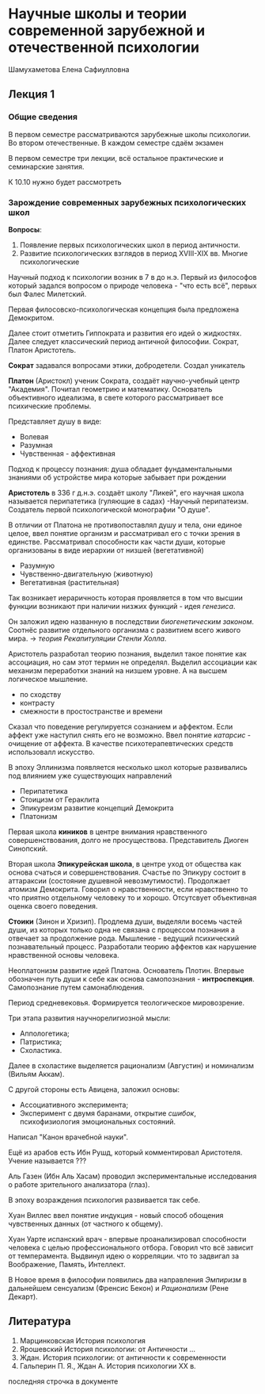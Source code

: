 # Научные школы и теории современной зарубежной и отечественной психологии

Шамухаметова Елена Сафиулловна

## Лекция 1

### Общие сведения

В первом семестре рассматриваются зарубежные школы психологии. Во втором отечественные. В каждом семестре сдаём экзамен

В первом семестре три лекции, всё остальное практические и семинарские занятия.

К 10.10 нужно будет рассмотреть

### Зарождение современных зарубежных психологических школ

**Вопросы**:

1. Появление первых психологических школ в период античности.
2. Развитие психологических взглядов в период XVIII-XIX вв.
Многие психологические

Научный подход к психологии возник в 7 в до н.э. Первый из философов который задался вопросом о природе человека - "что есть всё", первых был Фалес Милетский.

Первая филосовско-психологическая концепция была предложена Демокритом.

Далее стоит отметить Гиппократа и развития его идей о жидкостях.
Далее следует классический период античной философии. Сократ, Платон Аристотель.

**Сократ** задавался вопросами этики, добродетели. Создал уникатель

**Платон** (Аристокл) ученик Сократа, создаёт научно-учебный центр "Академия". Почитал геометрию и математику. Основатель объективного идеализма, в свете которого рассматривает все психические проблемы.

Представляет душу в виде:

* Волевая
* Разумная
* Чувственная - аффективная

Подход к процессу познания: душа обладает фундаментальными знаниями об устройстве мира которые забывает при рождении

**Аристотель** в 336 г д.н.э. создаёт школу "Ликей", его научная школа называется перипатетика (гуляющие в садах) -Научный перипатеизм. Создатель первой психологической монографии "О душе".

В отличии от Платона не противопоставлял душу и тела, они единое целое, ввел понятие организм и рассматривал его с точки зрения в единстве. Рассматривал способности как части души, которые организованы в виде иерархии от низшей (вегетативной)

* Разумную
* Чувственно-двигательную (животную)
* Вегетативная (растительная)

Так возникает иераричность которая проявляется в том что высшии функции возникают при наличии низжих функций - идея _генезиса_.

Он заложил идею названную в последствии _биогенетическим законом_. Соотнёс развитие отдельного организма с развитием всего живого мира. -> _теория Рекапитуляции Стенли Холла_.

Аристотель разработал теорию познания, выделил такое понятие как ассоциация, но сам этот термин не определял. Выделил ассоциации как механизм переработки знаний на низшем уровне. А на высшем логическое мышление.

* по сходству
* контрасту
* смежности в простостранстве и времени

Сказал что поведение регулируется сознанием и аффектом. Если аффект уже наступил снять его не возможно. Ввел понятие _катарсис_ - очищение от аффекта. В качестве психотерапевтических средств использовалл искусство.

В эпоху Эллинизма появляется несколько школ которые развивались под влиянием уже существующих направлений

* Перипатетика
* Стоицизм от Гераклита
* Эпикуреизм развитие концепций Демокрита
* Платонизм

Первая школа **киников** в центре внимания нравственного совершенствования, долго не просуществова. Представитель Диоген Синопский.

Вторая школа **Эпикурейская школа**, в центре уход от общества как основа счаться и совершенствования. Счастье по Эпикуру состоит в аттараксии (состояние душевной невозмутимости). Продолжает атомизм Демокрита. Говорил о нравственности, если нравственно то что приятно отдельному человеку то и хорошо. Отсутсвует объективная оценка своего поведения.

**Стоики** (Зинон и Хризип). Продлема души, выделяли восемь частей души, из которых только одна не связана с процессом познания а отвечает за продолжение рода. Мышление - ведущий психический познавательный процесс. Разработали теорию аффектов как нарушение нравственной основы человека.

Неоплатонизм развитие идей Платона. Основатель Плотин. Впервые обозначен путь души к себе как основа самопознания - **интроспекция**. Самопознание путем самонаблюдения.

Период средневековья. Формируется теологическое мировозрение.

Три этапа развития научнорелигиозной мысли:

* Аппологетика;
* Патристика;
* Схоластика.

Далее в схоластике выделяется рационализм (Августин) и номинализм (Вильям Аккам).

С другой стороны есть Авицена, заложил  основы:

* Ассоциативного эксперимента;
* Эксперимент с двумя баранами, открытие _сшибок_, психофизиология эмоциональных  состояний.

Написал "Канон врачебной науки".

Ещё из арабов есть Ибн Рушд, который комментировал Аристотеля. Учение называется ???

Аль Газен (Ибн Аль Хасам) проводил экспериментальные исследования о работе зрительного анализатора (глаз).

В эпоху возраждения психология развивается так себе.

Хуан Виллес ввел понятие индукция - новый способ обощения чувственных данных (от частного к общему).

Хуан Уарте испанский врач - впервые проанализировал способности человека с целью профессионального отбора. Говорил что всё зависит от темперамента. Выдвинул идею о корреляции. что то задвигал за Воображение, Память, Интеллект.

В Новое время в философии появились два направления _Эмпиризм_ в дальнейшем сенсуализм (Френсис Бекон) и _Рационализм_ (Рене Декарт).

## Литература

1. Марцинковская История психология
2. Ярошевский История психологии: от Античности ...
3. Ждан. История психологии: от античности к современности
4. Гальперин П. Я., Ждан А. История психологии XX в.

последняя строчка в документе
